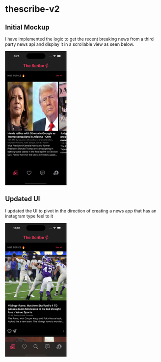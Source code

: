 # thescribe-v2

## Initial Mockup

I have implemented the logic to get the recent breaking news from a third party news api and display it in a scrollable view as seen below.

<img src="Images/thescribe-mockup.png" alt="Alt Text" width="200"/>

## Updated UI

I updated the UI to pivot in the direction of creating a news app that has an instagram type feel to it

<img src="Images/updatedui.png" alt="Alt Text" width="200"/>

